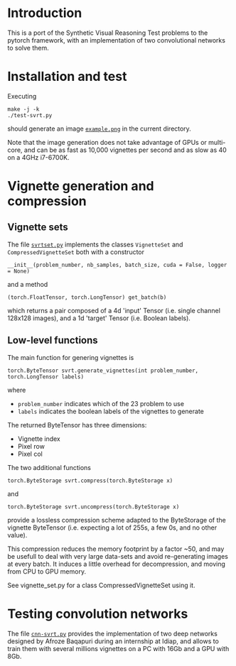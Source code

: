 # Introduction #

This is a port of the Synthetic Visual Reasoning Test problems to the
pytorch framework, with an implementation of two convolutional
networks to solve them.

# Installation and test #

Executing

```
make -j -k
./test-svrt.py
```

should generate an image
[`example.png`](https://fleuret.org/git-extract/pysvrt/example.png) in
the current directory.

Note that the image generation does not take advantage of GPUs or
multi-core, and can be as fast as 10,000 vignettes per second and as
slow as 40 on a 4GHz i7-6700K.

# Vignette generation and compression #

## Vignette sets ##

The file [`svrtset.py`](https://fleuret.org/git-extract/pysvrt/svrtset.py) implements the classes `VignetteSet` and
`CompressedVignetteSet` both with a constructor

```
__init__(problem_number, nb_samples, batch_size, cuda = False, logger = None)
```

and a method

```
(torch.FloatTensor, torch.LongTensor) get_batch(b)
```

which returns a pair composed of a 4d 'input' Tensor (i.e. single
channel 128x128 images), and a 1d 'target' Tensor (i.e. Boolean
labels).

## Low-level functions ##

The main function for genering vignettes is

```
torch.ByteTensor svrt.generate_vignettes(int problem_number, torch.LongTensor labels)
```

where

 * `problem_number` indicates which of the 23 problem to use
 * `labels` indicates the boolean labels of the vignettes to generate

The returned ByteTensor has three dimensions:

 * Vignette index
 * Pixel row
 * Pixel col

The two additional functions

```
torch.ByteStorage svrt.compress(torch.ByteStorage x)
```

and

```
torch.ByteStorage svrt.uncompress(torch.ByteStorage x)
```

provide a lossless compression scheme adapted to the ByteStorage of
the vignette ByteTensor (i.e. expecting a lot of 255s, a few 0s, and
no other value).

This compression reduces the memory footprint by a factor ~50, and may
be usefull to deal with very large data-sets and avoid re-generating
images at every batch. It induces a little overhead for decompression,
and moving from CPU to GPU memory.

See vignette_set.py for a class CompressedVignetteSet using it.

# Testing convolution networks #

The file
[`cnn-svrt.py`](https://fleuret.org/git-extract/pysvrt/cnn-svrt.py)
provides the implementation of two deep networks designed by Afroze
Baqapuri during an internship at Idiap, and allows to train them with
several millions vignettes on a PC with 16Gb and a GPU with 8Gb.
